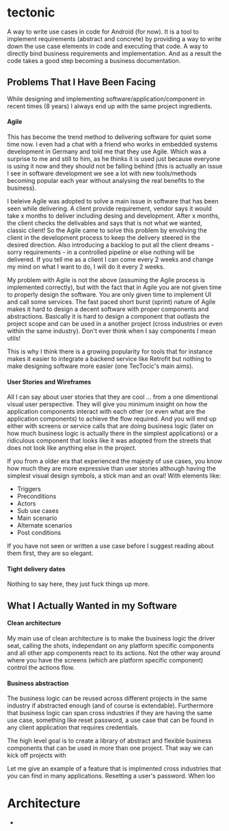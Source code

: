 # tectonic
A way to write use cases in code for Android (for now).
It is a tool to implement requirements (abstract and concrete) by providing a way to write down the use case elements in code and executing that code.
A way to directly bind business requirements and implementation. And as a result the code takes a good step becoming a business documentation.

## Problems That I Have Been Facing
While designing and implementing software/application/component in recent times (8 years) I always end up with the same project ingredients.

#### Agile
This has become the trend method to delivering software for quiet some time now. 
I even had a chat with a friend who works in embedded systems development in Germany and told me that they use Agile. Which was a surprise to me and still to him, as he thinks it is used just because everyone is using it now and they should not be falling behind (this is actually an issue I see in software development we see a lot with new tools/methods becoming popular each year without analysing the real benefits to the business). 

I beleive Agile was adopted to solve a main issue in software that has been seen while delivering. A client provide requirement, vendor says it would take x months to deliver including desing and development. After x months, the client checks the delivables and says that is not what we wanted, classic client!
So the Agile came to solve this problem by envolving the client in the development process to keep the delivery steered in the desired direction.
Also introducing a backlog to put all the client dreams - sorry requirements - in a controlled pipeline or else nothing will be delivered. If you tell me as a client I can come every 2 weeks and change my mind on what I want to do, I will do it every 2 weeks.

My problem with Agile is not the above (assuming the Agile process is implemented correctly), but with the fact that in Agile you are not given time to properly design the software. You are only given time to implement UI and call some services. The fast paced short burst (sprint) nature of Agile makes it hard to design a decent software with proper components and abstractions. Basically it is hard to design a component that outlasts the project scope and can be used in a another project (cross industries or even within the same industry). Don't ever think when I say components I mean utils!

This is why I think there is a growing popularity for tools that for instance makes it easier to integrate a backend service like Retrofit but nothing to make designing software more easier (one TecTocic's main aims).

#### User Stories and Wireframes
All I can say about user stories that they are cool ... from a one dimentional visual user perspective. They will give you minimum insight on how the application components interact with each other (or even what are the application components) to achieve the flow required. And you will end up either with screens or service calls that are doing business logic (later on how much business logic is actually there in the simplest applications) or a ridiculous component that looks like it was adopted from the streets that does not look like anything else in the project.

If you from a older era that experienced the majesty of use cases, you know how much they are more expressive than user stories although having the simplest visual design symbols, a stick man and an oval! 
With elements like:
- Triggers
- Preconditions
- Actors
- Sub use cases
- Main scenario
- Alternate scenarios
- Post conditions

If you have not seen or written a use case before I suggest reading about them first, they are so elegant.

#### Tight delivery dates
Nothing to say here, they just fuck things up more.

## What I Actually Wanted in my Software
#### Clean architecture
My main use of clean architecture is to make the business logic the driver seat, calling the shots, independant on any platform specific components and all other app components react to its actions. Not the other way around where you have the screens (which are platform specific component) control the actions flow.

#### Business abstraction
The business logic can be reused across different projects in the same industry if abstracted enough (and of course is  extendable). Furthermore that business logic can span cross industries if they are having the same use case, something like reset password, a use case that can be found in any client application that requires credentials.

The high level goal is to create a library of abstract and flexible business components that can be used in more than one project. That way we can kick off projects with 



Let me give an example of a feature that is implmented cross industries that you can find in many applications.
Resetting a user's password.
When loo

# Architecture
- 
